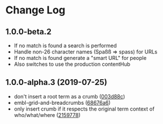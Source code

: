 # Change Log

## 1.0.0-beta.2 

- If no match is found a search is performed
- Handle non-26 character names (Spaßß => spass) for URLs
- If no match is found generate a "smart URL" for people
- Also switches to use the production contentHub

## 1.0.0-alpha.3 (2019-07-25)

* don't insert a root term as a crumb ([003d88c](https://github.com/visual-framework/vf-core/commit/003d88c))
* embl-grid-and-breadcrumbs ([68676a6](https://github.com/visual-framework/vf-core/commit/68676a6))
* only insert crumb if it respects the original term context of who/what/where ([2159778](https://github.com/visual-framework/vf-core/commit/2159778))
